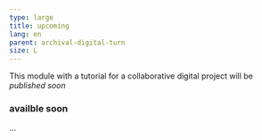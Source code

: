 ```yaml
---
type: large
title: upcoming
lang: en
parent: archival-digital-turn
size: L
---
```



This module with a tutorial for a collaborative digital project will be *published soon*

<!-- more -->

### availble soon
<!-- section-contents -->
...
